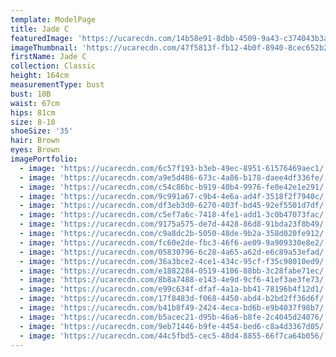 ```yaml
---
template: ModelPage
title: Jade C
featuredImage: 'https://ucarecdn.com/14b58e91-8dbb-4509-9a43-c374043b3aad/'
imageThumbnail: 'https://ucarecdn.com/47f5813f-fb12-4b0f-8940-8cec652b2605/'
firstName: Jade C
collection: Classic
height: 164cm
measurementType: bust
bust: 10B
waist: 67cm
hips: 81cm
size: 8-10
shoeSize: '35'
hair: Brown
eyes: Brown
imagePortfolio:
  - image: 'https://ucarecdn.com/6c57f193-b3eb-49ec-8951-61576469aec1/'
  - image: 'https://ucarecdn.com/a9e5d486-673c-4a86-b178-daee4df336fe/'
  - image: 'https://ucarecdn.com/c54c86bc-b919-40b4-9976-fe0e42e1e291/'
  - image: 'https://ucarecdn.com/9c991a67-c9b4-4e6a-ad4f-3518f2f7940c/'
  - image: 'https://ucarecdn.com/df3eb3d0-6270-403f-bd45-92ef5501d7df/'
  - image: 'https://ucarecdn.com/c5ef7a6c-7418-4fe1-add1-3c0b47073fac/'
  - image: 'https://ucarecdn.com/9175a575-de7d-4428-86d8-91bda23f8b49/'
  - image: 'https://ucarecdn.com/c9a8dc2b-5050-48de-9b2a-358d020fe912/'
  - image: 'https://ucarecdn.com/fc60e2de-fbc3-46f6-ae09-9a909330e8e2/'
  - image: 'https://ucarecdn.com/05830796-6c28-4a65-a62d-e6c89a53efad/'
  - image: 'https://ucarecdn.com/36a3bce2-4ce1-434c-95cf-f35c98010ed9/'
  - image: 'https://ucarecdn.com/e1882284-0519-4106-88bb-3c28fabe71ec/'
  - image: 'https://ucarecdn.com/8b8a7488-e143-4e9d-9cf6-41ef3ae3fe73/'
  - image: 'https://ucarecdn.com/e99c634f-dfaf-4a1a-bb41-78196b4f12d1/'
  - image: 'https://ucarecdn.com/17f8483d-f068-4450-abd4-b2bd2ff36d6f/'
  - image: 'https://ucarecdn.com/b41b8f49-2424-4eca-bd6b-e9b4037f98b7/'
  - image: 'https://ucarecdn.com/b5acec21-d95b-46a6-b8fe-2c4045d24076/'
  - image: 'https://ucarecdn.com/9eb71446-b9fe-4454-bed6-c8a4d3367d05/'
  - image: 'https://ucarecdn.com/44c5fbd5-cec5-48d4-8855-66f7ca64b056/'
---
```


